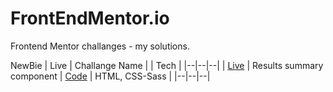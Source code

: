 # FrontEndMentor.io
Frontend Mentor challanges - my solutions.

NewBie
| Live | Challange Name |  | Tech |
|--|--|--|
| [Live](https://mikezeg.github.io/FrontEndMentor.io/results-summary-component-main/) | Results summary component | [Code](https://github.com/MikeZeg/FrontEndMentor.io/tree/main/results-summary-component-main) | HTML, CSS-Sass |
|--|--|--|
